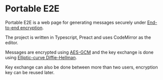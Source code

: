 # Portable E2E

Portable E2E is a web page for generating messages securely under [End-to-end encryption](https://en.wikipedia.org/wiki/End-to-end_encryption).

The project is written in Typescript, Preact and uses CodeMirror as the editor.

Messages are encrypted using [AES-GCM](https://en.wikipedia.org/wiki/Galois/Counter_Mode) and the key exchange is done using [Elliptic-curve Diffie-Hellman](https://en.wikipedia.org/wiki/Elliptic-curve_Diffie-Hellman).

Key exchange can also be done between more than two users, encryption key can be reused later.